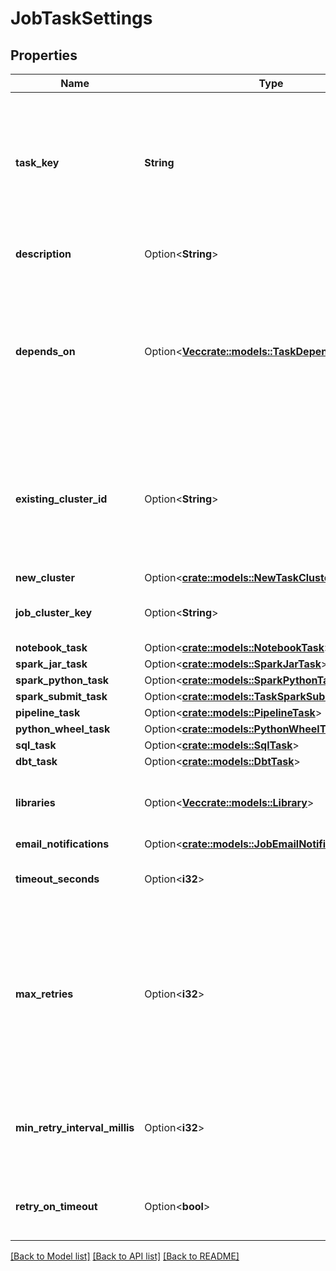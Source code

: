 # JobTaskSettings

## Properties

Name | Type | Description | Notes
------------ | ------------- | ------------- | -------------
**task_key** | **String** | A unique name for the task. This field is used to refer to this task from other tasks. This field is required and must be unique within its parent job. On Update or Reset, this field is used to reference the tasks to be updated or reset. The maximum length is 100 characters. | 
**description** | Option<**String**> | An optional description for this task. The maximum length is 4096 bytes. | [optional]
**depends_on** | Option<[**Vec<crate::models::TaskDependenciesInner>**](TaskDependencies_inner.md)> | An optional array of objects specifying the dependency graph of the task. All tasks specified in this field must complete successfully before executing this task. The key is `task_key`, and the value is the name assigned to the dependent task. This field is required when a job consists of more than one task. | [optional]
**existing_cluster_id** | Option<**String**> | If existing_cluster_id, the ID of an existing cluster that is used for all runs of this task. When running tasks on an existing cluster, you may need to manually restart the cluster if it stops responding. We suggest running jobs on new clusters for greater reliability. | [optional]
**new_cluster** | Option<[**crate::models::NewTaskCluster**](NewTaskCluster.md)> |  | [optional]
**job_cluster_key** | Option<**String**> | If job_cluster_key, this task is executed reusing the cluster specified in `job.settings.job_clusters`. | [optional]
**notebook_task** | Option<[**crate::models::NotebookTask**](NotebookTask.md)> |  | [optional]
**spark_jar_task** | Option<[**crate::models::SparkJarTask**](SparkJarTask.md)> |  | [optional]
**spark_python_task** | Option<[**crate::models::SparkPythonTask**](SparkPythonTask.md)> |  | [optional]
**spark_submit_task** | Option<[**crate::models::TaskSparkSubmitTask**](TaskSparkSubmitTask.md)> |  | [optional]
**pipeline_task** | Option<[**crate::models::PipelineTask**](PipelineTask.md)> |  | [optional]
**python_wheel_task** | Option<[**crate::models::PythonWheelTask**](PythonWheelTask.md)> |  | [optional]
**sql_task** | Option<[**crate::models::SqlTask**](SqlTask.md)> |  | [optional]
**dbt_task** | Option<[**crate::models::DbtTask**](DbtTask.md)> |  | [optional]
**libraries** | Option<[**Vec<crate::models::Library>**](Library.md)> | An optional list of libraries to be installed on the cluster that executes the task. The default value is an empty list. | [optional]
**email_notifications** | Option<[**crate::models::JobEmailNotifications**](JobEmailNotifications.md)> |  | [optional]
**timeout_seconds** | Option<**i32**> | An optional timeout applied to each run of this job task. The default behavior is to have no timeout. | [optional]
**max_retries** | Option<**i32**> | An optional maximum number of times to retry an unsuccessful run. A run is considered to be unsuccessful if it completes with the `FAILED` result_state or `INTERNAL_ERROR` `life_cycle_state`. The value -1 means to retry indefinitely and the value 0 means to never retry. The default behavior is to never retry. | [optional]
**min_retry_interval_millis** | Option<**i32**> | An optional minimal interval in milliseconds between the start of the failed run and the subsequent retry run. The default behavior is that unsuccessful runs are immediately retried. | [optional]
**retry_on_timeout** | Option<**bool**> | An optional policy to specify whether to retry a task when it times out. The default behavior is to not retry on timeout. | [optional]

[[Back to Model list]](../README.md#documentation-for-models) [[Back to API list]](../README.md#documentation-for-api-endpoints) [[Back to README]](../README.md)


